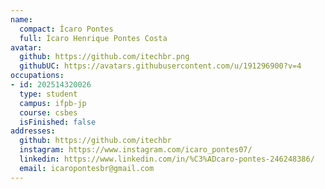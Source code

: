 ```yaml
---
name:
  compact: Ícaro Pontes
  full: Ícaro Henrique Pontes Costa
avatar:
  github: https://github.com/itechbr.png
  githubUC: https://avatars.githubusercontent.com/u/191296900?v=4
occupations:
- id: 202514320026
  type: student
  campus: ifpb-jp
  course: csbes
  isFinished: false
addresses:
  github: https://github.com/itechbr
  instagram: https://www.instagram.com/icaro_pontes07/
  linkedin: https://www.linkedin.com/in/%C3%ADcaro-pontes-246248386/
  email: icaropontesbr@gmail.com
---
```

